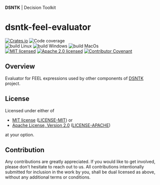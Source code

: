 **DSNTK** | Decision Toolkit

# dsntk-feel-evaluator

[![Crates.io][crates-badge]][crates-url]
![Code coverage][coverage-badge]<br/>
![build Linux][build-badge-linux]
![build Windows][build-badge-windows]
![build MacOs][build-badge-macos]<br/>
[![MIT licensed][mit-badge]][mit-url]
[![Apache 2.0 licensed][apache-badge]][apache-url]
[![Contributor Covenant][cc-badge]][cc-url]

[crates-badge]: https://img.shields.io/crates/v/dsntk-feel-evaluator.svg
[crates-url]: https://crates.io/crates/dsntk-feel-evaluator
[coverage-badge]: https://img.shields.io/badge/Code%20coverage-100%25-green.svg
[build-badge-linux]: https://github.com/dsntk/dsntk-rs/actions/workflows/build-linux.yml/badge.svg
[build-badge-windows]: https://github.com/dsntk/dsntk-rs/actions/workflows/build-windows.yml/badge.svg
[build-badge-macos]: https://github.com/dsntk/dsntk-rs/actions/workflows/build-macos.yml/badge.svg
[mit-badge]: https://img.shields.io/badge/License-MIT-blue.svg
[mit-url]: https://github.com/dsntk/dsntk-rs/blob/main/LICENSE-MIT
[apache-badge]: https://img.shields.io/badge/License-Apache%202.0-blue.svg
[apache-url]: https://github.com/dsntk/dsntk-rs/blob/main/LICENSE-APACHE
[cc-badge]: https://img.shields.io/badge/Contributor%20Covenant-2.1-4baaaa.svg
[cc-url]: https://github.com/dsntk/dsntk-rs/blob/main/CODE_OF_CONDUCT.md

## Overview

Evaluator for FEEL expressions used by other components of [DSNTK](https://github.com/dsntk) project.

## License

Licensed under either of

- [MIT license](https://opensource.org/licenses/MIT) ([LICENSE-MIT][mit-url]) or
- [Apache License, Version 2.0](https://www.apache.org/licenses/LICENSE-2.0) ([LICENSE-APACHE][apache-url])

at your option.

## Contribution

Any contributions are greatly appreciated.
If you would like to get involved, please don't hesitate to reach out to us.
All contributions intentionally submitted for inclusion in the work by you,
shall be dual licensed as above, without any additional terms or conditions.
